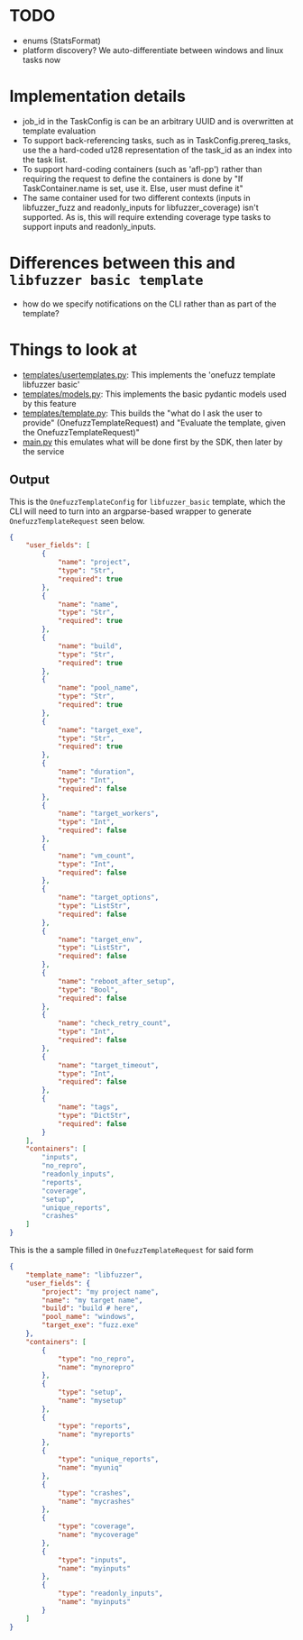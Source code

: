 # TODO
* enums (StatsFormat)
* platform discovery?  We auto-differentiate between windows and linux tasks
  now

# Implementation details
* job\_id in the TaskConfig is can be an arbitrary UUID and is overwritten at
  template evaluation
* To support back-referencing tasks, such as in TaskConfig.prereq\_tasks, use
  the a hard-coded u128 representation of the task\_id as an index into the
  task list.
* To support hard-coding containers (such as 'afl-pp') rather than requiring
  the request to define the containers is done by "If TaskContainer.name is
  set, use it.  Else, user must define it"
* The same container used for two different contexts (inputs in
  libfuzzer\_fuzz and readonly\_inputs for libfuzzer\_coverage) isn't supported.
  As is, this will require extending coverage type tasks to support inputs
  and readonly\_inputs.

# Differences between this and `libfuzzer basic template`
* how do we specify notifications on the CLI rather than as part of the template?


# Things to look at
* [templates/usertemplates.py](templates/usertemplates.py): This implements the 'onefuzz template libfuzzer basic'
* [templates/models.py](templates/models.py): This implements the basic pydantic models used by this feature
* [templates/template.py](templates/template.py): This builds the "what do I ask the user to provide" (OnefuzzTemplateRequest) and "Evaluate the template, given the OnefuzzTemplateRequest)"
* [main.py](main.py) this emulates what will be done first by the SDK, then later by the service

## Output

This is the `OnefuzzTemplateConfig` for `libfuzzer_basic` template, which the CLI will need to turn into an argparse-based wrapper to generate `OnefuzzTemplateRequest` seen below.
```json
{
    "user_fields": [
        {
            "name": "project",
            "type": "Str",
            "required": true
        },
        {
            "name": "name",
            "type": "Str",
            "required": true
        },
        {
            "name": "build",
            "type": "Str",
            "required": true
        },
        {
            "name": "pool_name",
            "type": "Str",
            "required": true
        },
        {
            "name": "target_exe",
            "type": "Str",
            "required": true
        },
        {
            "name": "duration",
            "type": "Int",
            "required": false
        },
        {
            "name": "target_workers",
            "type": "Int",
            "required": false
        },
        {
            "name": "vm_count",
            "type": "Int",
            "required": false
        },
        {
            "name": "target_options",
            "type": "ListStr",
            "required": false
        },
        {
            "name": "target_env",
            "type": "ListStr",
            "required": false
        },
        {
            "name": "reboot_after_setup",
            "type": "Bool",
            "required": false
        },
        {
            "name": "check_retry_count",
            "type": "Int",
            "required": false
        },
        {
            "name": "target_timeout",
            "type": "Int",
            "required": false
        },
        {
            "name": "tags",
            "type": "DictStr",
            "required": false
        }
    ],
    "containers": [
        "inputs",
        "no_repro",
        "readonly_inputs",
        "reports",
        "coverage",
        "setup",
        "unique_reports",
        "crashes"
    ]
}
```

This is the a sample filled in `OnefuzzTemplateRequest` for said form
```json
{
    "template_name": "libfuzzer",
    "user_fields": {
        "project": "my project name",
        "name": "my target name",
        "build": "build # here",
        "pool_name": "windows",
        "target_exe": "fuzz.exe"
    },
    "containers": [
        {
            "type": "no_repro",
            "name": "mynorepro"
        },
        {
            "type": "setup",
            "name": "mysetup"
        },
        {
            "type": "reports",
            "name": "myreports"
        },
        {
            "type": "unique_reports",
            "name": "myuniq"
        },
        {
            "type": "crashes",
            "name": "mycrashes"
        },
        {
            "type": "coverage",
            "name": "mycoverage"
        },
        {
            "type": "inputs",
            "name": "myinputs"
        },
        {
            "type": "readonly_inputs",
            "name": "myinputs"
        }
    ]
}
```
